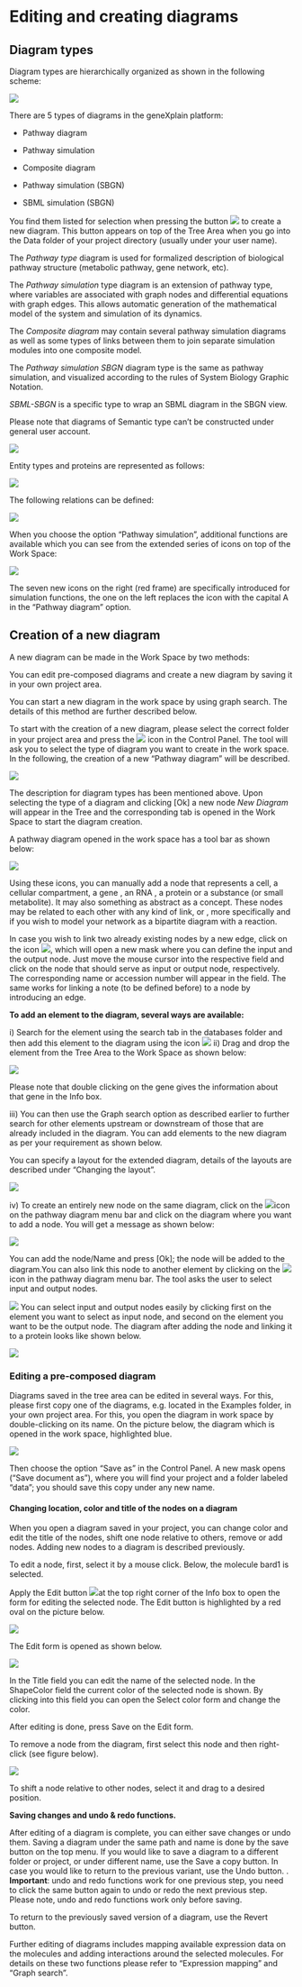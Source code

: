 # Editing and creating diagrams

## Diagram types

Diagram types are hierarchically organized as shown in the following scheme:

![](media/image013.png)

There are 5 types of diagrams in the geneXplain platform:

-   Pathway diagram

-   Pathway simulation

-   Composite diagram

-   Pathway simulation (SBGN)

-   SBML simulation (SBGN)

You find them listed for selection when pressing the button ![](media/570dd887b213bf48fe3acbc5453a4322.jpg) to create a new diagram. This button appears on top of the Tree Area when you go into the Data folder of your project directory (usually under your user name).

The *Pathway type* diagram is used for formalized description of biological
pathway structure (metabolic pathway, gene network, etc).

The *Pathway simulation* type diagram is an extension of pathway type, where
variables are associated with graph nodes and differential equations with graph
edges. This allows automatic generation of the mathematical model of the system
and simulation of its dynamics.

The *Composite diagram* may contain several pathway simulation diagrams as well
as some types of links between them to join separate simulation modules into one
composite model.

The *Pathway simulation SBGN* diagram type is the same as pathway simulation,
and visualized according to the rules of System Biology Graphic Notation.

*SBML-SBGN* is a specific type to wrap an SBML diagram in the SBGN view.

Please note that diagrams of Semantic type can’t be constructed under general
user account.

![](media/image014.png)

Entity types and proteins are represented as follows:

![](media/019029dd6b49b1aa1c0c2f0642c3b09c.png)

The following relations can be defined:

![](media/2325eab8c96d2b74b3946fcc2a4f0a78.png)

When you choose the option “Pathway simulation”, additional functions are
available which you can see from the extended series of icons on top of the Work
Space:

![](media/204c70deb69e20a85e0ad00ecdf5b03c.png)

The seven new icons on the right (red frame) are specifically introduced for
simulation functions, the one on the left replaces the icon with the capital A
in the “Pathway diagram” option.

## Creation of a new diagram

A new diagram can be made in the Work Space by two methods:

You can edit pre-composed diagrams and create a new diagram by saving it in your
own project area. 

You can start a new diagram in the work space by using graph search. The details
of this method are further described below.

To start with the creation of a new diagram, please select the correct folder in
your project area and press the ![](media/9ef8f58edc37cbe09b25ee7dd6ae5b98.png) icon in the Control Panel. The tool will ask you to select the type of diagram you want to create in the work space. In the following, the creation of a new
“Pathway diagram” will be described.

![](media/88ab0295f0b01fb9138761a2636965d8.png)

The description for diagram types has been mentioned above. Upon selecting the
type of a diagram and clicking [Ok] a new node *New Diagram* will appear in the
Tree and the corresponding tab is opened in the Work Space to start the diagram
creation.

A pathway diagram opened in the work space has a tool bar as shown below:

![](media/85547cc010c14f98990a75f02a06cc29.png)

Using these icons, you can manually add a node that represents a cell,  a cellular compartment, a gene , an RNA , a protein  or a substance (or small metabolite). It may also something as abstract as a concept. These nodes may be related to each other with any kind of link, or , more specifically and if you wish to model your network as a bipartite diagram with a reaction. 

In case you wish to link two already existing nodes by a new edge, click on the icon ![](media/f7a6f6bf613d4cb02227991104f28174.jpg), which will open a new mask where you can define the input and the output node. Just move the mouse cursor into the respective field and click on the node that should serve as input or output node, respectively. The corresponding name or accession number will appear in the field. The same works for linking a note (to be defined before) to a node by introducing an edge. 

**To add an element to the diagram, several ways are available:**

i) Search for the element using the search tab in the databases folder and then add this element to the diagram using
the icon ![](media/9cfb8167772d37ff6f129cbdaedb18f0.png)
ii) Drag and drop the element from the Tree Area to the Work Space as shown
below:

![](media/40bf7510e8557eeccbcae0de5804f59d.png)

Please note that double clicking on the gene gives the information about that
gene in the Info box.

iii) You can then use the Graph search option as described earlier to
further search for other elements upstream or downstream of those that are
already included in the diagram. You can add elements to the new diagram as per
your requirement as shown below.

You can specify a layout for the extended diagram, details of the layouts are
described under “Changing the layout”.

![](media/9d2279ec13e94ccced8e9ec00b4180c9.png)

iv) To create an entirely new node on the same diagram, click on the ![](media/1ebbf81a61857d4fde3c63f9d3d0c50f.png)icon on the pathway diagram menu bar and click on the diagram where you want to add a node. You will get a message as shown below:

![](media/2f590984e6972348cd9426b2a6e3ef24.png)

You can add the node/Name and press [Ok]; the node will be added to the diagram.You can also link this node to another element by clicking on the ![](media/e8f0faa10f55ff9729b5be95736fedde.png) icon in the pathway diagram menu bar. The tool asks the user to select input and output nodes.

![](media/7e655f972b7d009f5c77689e99017e50.png)
You can select input and output nodes easily by clicking first on the element
you want to select as input node, and second on the element you want to be the
output node. The diagram after adding the node and linking it to a protein looks
like shown below.

![](media/c4c7dbcebab8bb12dc250fa08e9570f7.png)

### Editing a pre-composed diagram

Diagrams saved in the tree area can be edited in several ways. For this, please
first copy one of the diagrams, e.g. located in the Examples folder, in your own
project area. For this, you open the diagram in work space by double-clicking on
its name. On the picture below, the diagram which is opened in the work space,
highlighted blue.

![](media/c8d75a97f8f16a937f35edddf0ba53d5.png)

Then choose the option “Save as” in the Control Panel. A new mask opens (“Save document as”), where you will find your project and a folder labeled “data”; you should save this copy under
any new name.

#### Changing location, color and title of the nodes on a diagram 

When you open a diagram saved in your project, you can change color and edit the
title of the nodes, shift one node relative to others, remove or add nodes.
Adding new nodes to a diagram is described previously. 

To edit a node, first, select it by a mouse click. Below, the molecule bard1 is
selected.

Apply the Edit button ![](media/2dce0008e8f30f6769c1b878e71b8248.png)at the top right corner of the Info box to open the form for editing the selected node. The Edit button is highlighted by a red oval on the picture below.

![](media/e090d540031f7ed6d913a3d6b1fd4227.png)

The Edit form is opened as shown below.

![](media/1c2449bb7097897246bf53b13c0d8bb2.png)

In the Title field you can edit the name of the selected node. In the ShapeColor
field the current color of the selected node is shown. By clicking into this
field you can open the Select color form and change the color.

After editing is done, press Save on the Edit form.

To remove a node from the diagram, first select this node and then right-click
(see figure below).

![](media/4793ac1e9a4ac325b16404a71e21a881.png)

To shift a node relative to other nodes, select it and drag to a desired
position. 

**Saving changes and undo & redo functions.**

After editing of a diagram is complete, you can either save changes or undo
them. Saving a diagram under the same path and name is done by the save button
on the top menu. If you would like to save a diagram to a different folder or
project, or under different name, use the Save a copy button.
In case you would like to return to the previous variant, use the Undo button. 
.
**Important**: undo and redo functions work for one previous step, you need to
click the same button again to undo or redo the next previous step. Please note,
undo and redo functions work only before saving.

To return to the previously saved version of a diagram, use the Revert button. 

Further editing of diagrams includes mapping available expression data on the
molecules and adding interactions around the selected molecules. For details on
these two functions please refer to “Expression mapping” and  “Graph search”.
